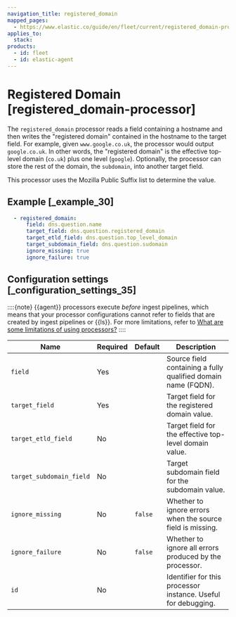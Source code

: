 ```yaml
---
navigation_title: registered_domain
mapped_pages:
  - https://www.elastic.co/guide/en/fleet/current/registered_domain-processor.html
applies_to:
  stack:
products:
  - id: fleet
  - id: elastic-agent
---
```


# Registered Domain [registered_domain-processor]


The `registered_domain` processor reads a field containing a hostname and then writes the "registered domain" contained in the hostname to the target field. For example, given `www.google.co.uk`, the processor would output `google.co.uk`. In other words, the "registered domain" is the effective top-level domain (`co.uk`) plus one level (`google`). Optionally, the processor can store the rest of the domain, the `subdomain`, into another target field.

This processor uses the Mozilla Public Suffix list to determine the value.


## Example [_example_30]

```yaml
  - registered_domain:
      field: dns.question.name
      target_field: dns.question.registered_domain
      target_etld_field: dns.question.top_level_domain
      target_subdomain_field: dns.question.sudomain
      ignore_missing: true
      ignore_failure: true
```


## Configuration settings [_configuration_settings_35]

::::{note}
{{agent}} processors execute *before* ingest pipelines, which means that your processor configurations cannot refer to fields that are created by ingest pipelines or {{ls}}. For more limitations, refer to [What are some limitations of using processors?](/reference/fleet/agent-processors.md#limitations)
::::


| Name | Required | Default | Description |
| --- | --- | --- | --- |
| `field` | Yes |  | Source field containing a fully qualified domain name (FQDN). |
| `target_field` | Yes |  | Target field for the registered domain value. |
| `target_etld_field` | No |  | Target field for the effective top-level domain value. |
| `target_subdomain_field` | No |  | Target subdomain field for the subdomain value. |
| `ignore_missing` | No | `false` | Whether to ignore errors when the source field is missing. |
| `ignore_failure` | No | `false` | Whether to ignore all errors produced by the processor. |
| `id` | No |  | Identifier for this processor instance. Useful for debugging. |

